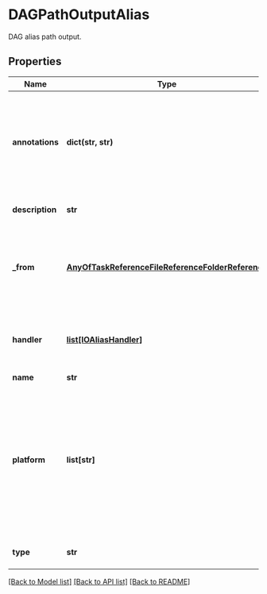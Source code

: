 # DAGPathOutputAlias

DAG alias path output.
## Properties
Name | Type | Description | Notes
------------ | ------------- | ------------- | -------------
**annotations** | **dict(str, str)** | An optional dictionary to add annotations to inputs. These annotations will be used by the client side libraries. | [optional] 
**description** | **str** | Optional description for output. | [optional] 
**_from** | [**AnyOfTaskReferenceFileReferenceFolderReference**](AnyOfTaskReferenceFileReferenceFolderReference.md) | Reference to a file, folder or a task output. Task output must either be a file or a folder. | 
**handler** | [**list[IOAliasHandler]**](IOAliasHandler.md) | List of process actions to process the input or output value. | 
**name** | **str** | Output name. | 
**platform** | **list[str]** | Name of the client platform (e.g. Grasshopper, Revit, etc). The value can be any strings as long as it has been agreed between client-side developer and author of the recipe. | 
**type** | **str** |  | [optional] [readonly] [default to 'DAGPathOutputAlias']

[[Back to Model list]](../README.md#documentation-for-models) [[Back to API list]](../README.md#documentation-for-api-endpoints) [[Back to README]](../README.md)


